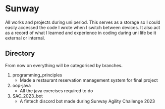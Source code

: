 # Sunway
All works and projects during uni period. This serves as a storage so I could easily accessed the code I wrote when I switch between devices. It also act as a record of what I learned and experience in coding during uni life be it external or internal.

## Directory
From now on everything will be categorised by branches.  

1. programming_principles
   - Made a restaurant reservation management system for final project
2. oop-java
   - All the java exercises required to do
3. SAC_2023_bot
   - A fintech discord bot made during Sunway Agility Challenge 2023
